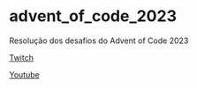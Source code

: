 # advent_of_code_2023

Resolução dos desafios do Advent of Code 2023

[Twitch](https://www.twitch.tv/plinioalmeida)

[Youtube](https://www.youtube.com/channel/UCaGE4Dk9sD7NRzWGlul4r4A)

